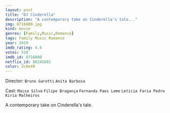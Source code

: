 ```yaml
---
layout: post
title: "DJ Cinderella"
description: "A contemporary take on Cinderella's tale..."
img: 8716800.jpg
kind: movie
genres: [Family,Music,Romance]
tags: Family Music Romance 
year: 2019
imdb_rating: 4.4
votes: 510
imdb_id: 8716800
netflix_id: 80245601
color: 2c6e49
---
```

Director: `Bruno Garotti` `Anita Barbosa`  

Cast: `Maisa Silva` `Filipe Bragança` `Fernanda Paes Leme` `Letícia Faria Pedro` `Kiria Malheiros` 

A contemporary take on Cinderella's tale.
